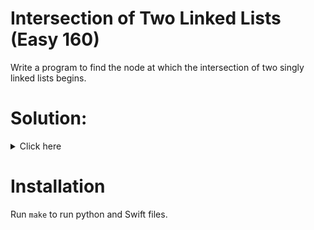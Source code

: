 # Intersection of Two Linked Lists (Easy 160)
Write a program to find the node at which the intersection of two singly linked lists begins.

# Solution:

<details><summary>Click here</summary>  
<br></br>
  Find lengths of both lists.
  Use two pointers, advance pointer of longer list to match length of shorter list.
  Iterate over nodes with pointers, until you find same node or find end of any list.
  O(n + m) time, O(1) space.
</details>

# Installation
Run `make` to run python and Swift files.
